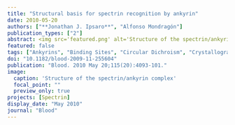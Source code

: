 ```yaml
---
title: "Structural basis for spectrin recognition by ankyrin"
date: 2010-05-20
authors: ["**Jonathan J. Ipsaro**", "Alfonso Mondragón"]
publication_types: ["2"]
abstract: <img src='featured.png' alt='Structure of the spectrin/ankyrin complex' style='width:50%;float:right'>Maintenance of membrane integrity and organization in the metazoan cell is accomplished through intracellular tethering of membrane proteins to an extensive, flexible protein network. Spectrin, the principal component of this network, is anchored to membrane proteins through the adaptor protein ankyrin. To elucidate the atomic basis for this interaction, we determined a crystal structure of human betaI-spectrin repeats 13 to 15 in complex with the ZU5-ANK domain of human ankyrin R. The structure reveals the role of repeats 14 to 15 in binding, the electrostatic and hydrophobic contributions along the interface, and the necessity for a particular orientation of the spectrin repeats. Using structural and biochemical data as a guide, we characterized the individual proteins and their interactions by binding and thermal stability analyses. In addition to validating the structural model, these data provide insight into the nature of some mutations associated with cell morphology defects, including those found in human diseases such as hereditary spherocytosis and elliptocytosis. Finally, analysis of the ZU5 domain suggests it is a versatile protein-protein interaction module with distinct interaction surfaces. The structure represents not only the first of a spectrin fragment in complex with its binding partner, but also that of an intermolecular complex involving a ZU5 domain.
featured: false
tags: ["Ankyrins", "Binding Sites", "Circular Dichroism", "Crystallography", "X-Ray", "Humans", "Models", "Molecular", "Mutagenesis", "Site-Directed", "Mutation", "Protein Binding", "Protein Conformation", "Protein Interaction Mapping", "Spectrin", "Spectrometry", "Mass", "Matrix-Assisted Laser Desorption-Ionization", "Structure-Activity Relationship", "Surface Plasmon Resonance"]
doi: "10.1182/blood-2009-11-255604"
publication: "Blood. 2010 May 20;115(20):4093-101."
image:
  caption: 'Structure of the spectrin/ankyrin complex'
  focal_point: ""
  preview_only: true
projects: [Spectrin]
display_date: "May 2010"
journal: "Blood"
---
```


